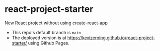 # react-project-starter
New React project without using create-react-app

- This repo's default branch is `main`
- The deployed version is at https://kexizeroing.github.io/react-project-starter/ using Github Pages.